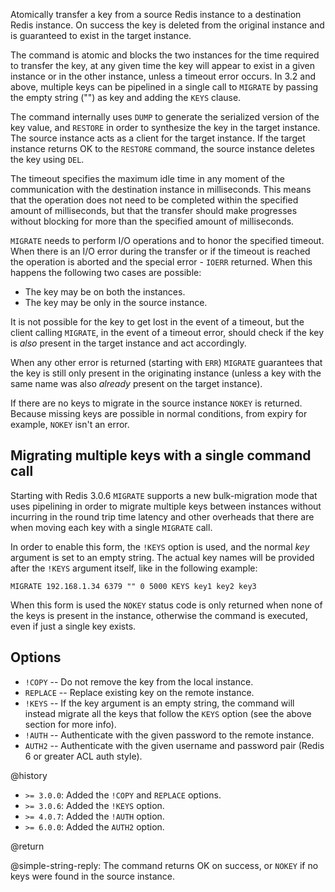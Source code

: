 Atomically transfer a key from a source Redis instance to a destination Redis
instance.
On success the key is deleted from the original instance and is guaranteed to
exist in the target instance.

The command is atomic and blocks the two instances for the time required to
transfer the key, at any given time the key will appear to exist in a given
instance or in the other instance, unless a timeout error occurs. In 3.2 and
above, multiple keys can be pipelined in a single call to `MIGRATE` by passing
the empty string ("") as key and adding the `KEYS` clause.

The command internally uses `DUMP` to generate the serialized version of the key
value, and `RESTORE` in order to synthesize the key in the target instance.
The source instance acts as a client for the target instance.
If the target instance returns OK to the `RESTORE` command, the source instance
deletes the key using `DEL`.

The timeout specifies the maximum idle time in any moment of the communication
with the destination instance in milliseconds.
This means that the operation does not need to be completed within the specified
amount of milliseconds, but that the transfer should make progresses without
blocking for more than the specified amount of milliseconds.

`MIGRATE` needs to perform I/O operations and to honor the specified timeout.
When there is an I/O error during the transfer or if the timeout is reached the
operation is aborted and the special error - `IOERR` returned.
When this happens the following two cases are possible:

* The key may be on both the instances.
* The key may be only in the source instance.

It is not possible for the key to get lost in the event of a timeout, but the
client calling `MIGRATE`, in the event of a timeout error, should check if the
key is _also_ present in the target instance and act accordingly.

When any other error is returned (starting with `ERR`) `MIGRATE` guarantees that
the key is still only present in the originating instance (unless a key with the
same name was also _already_ present on the target instance).

If there are no keys to migrate in the source instance `NOKEY` is returned.
Because missing keys are possible in normal conditions, from expiry for example,
`NOKEY` isn't an error. 

## Migrating multiple keys with a single command call

Starting with Redis 3.0.6 `MIGRATE` supports a new bulk-migration mode that
uses pipelining in order to migrate multiple keys between instances without
incurring in the round trip time latency and other overheads that there are
when moving each key with a single `MIGRATE` call.

In order to enable this form, the `!KEYS` option is used, and the normal *key*
argument is set to an empty string. The actual key names will be provided
after the `!KEYS` argument itself, like in the following example:

    MIGRATE 192.168.1.34 6379 "" 0 5000 KEYS key1 key2 key3

When this form is used the `NOKEY` status code is only returned when none
of the keys is present in the instance, otherwise the command is executed, even if
just a single key exists.

## Options

* `!COPY` -- Do not remove the key from the local instance.
* `REPLACE` -- Replace existing key on the remote instance.
* `!KEYS` -- If the key argument is an empty string, the command will instead migrate all the keys that follow the `KEYS` option (see the above section for more info).
* `!AUTH` -- Authenticate with the given password to the remote instance.
* `AUTH2` -- Authenticate with the given username and password pair (Redis 6 or greater ACL auth style).

@history

* `>= 3.0.0`: Added the `!COPY` and `REPLACE` options.
* `>= 3.0.6`: Added the `!KEYS` option.
* `>= 4.0.7`: Added the `!AUTH` option.
* `>= 6.0.0`: Added the `AUTH2` option.

@return

@simple-string-reply: The command returns OK on success, or `NOKEY` if no keys were
found in the source instance.
